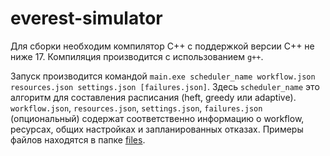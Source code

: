 # everest-simulator

Для сборки необходим компилятор C++ с поддержкой версии C++ не ниже 17. Компиляция производится с использованием `g++`.

Запуск производится командой `main.exe scheduler_name workflow.json resources.json settings.json [failures.json]`.
Здесь `scheduler_name` это алгоритм для составления расписания (heft, greedy или adaptive). `workflow.json`, `resources.json`, `settings.json`, `failures.json` (опциональный) содержат соответственно информацию о workflow, ресурсах, общих настройках и запланированных отказах. Примеры файлов находятся в папке [files](/files).
